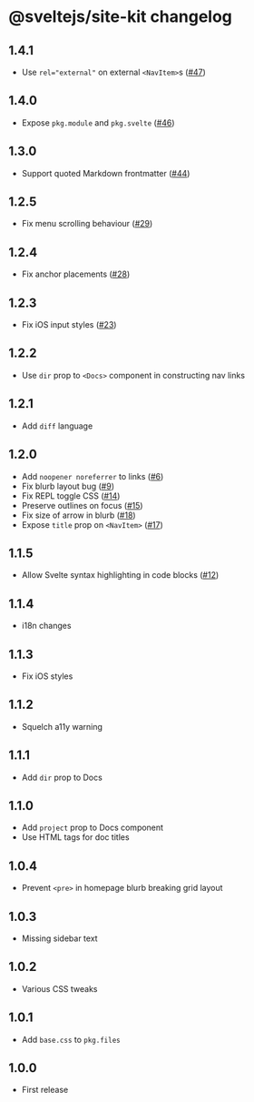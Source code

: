 # @sveltejs/site-kit changelog

## 1.4.1

* Use `rel="external"` on external `<NavItem>`s ([#47](https://github.com/sveltejs/site-kit/pull/47))

## 1.4.0

* Expose `pkg.module` and `pkg.svelte` ([#46](https://github.com/sveltejs/site-kit/pull/46))

## 1.3.0

* Support quoted Markdown frontmatter ([#44](https://github.com/sveltejs/site-kit/pull/44))

## 1.2.5

* Fix menu scrolling behaviour ([#29](https://github.com/sveltejs/site-kit/pull/29))

## 1.2.4

* Fix anchor placements ([#28](https://github.com/sveltejs/site-kit/pull/28))

## 1.2.3

* Fix iOS input styles ([#23](https://github.com/sveltejs/site-kit/pull/23))

## 1.2.2

* Use `dir` prop to `<Docs>` component in constructing nav links

## 1.2.1

* Add `diff` language

## 1.2.0

* Add `noopener noreferrer` to links ([#6](https://github.com/sveltejs/site-kit/pull/6))
* Fix blurb layout bug ([#9](https://github.com/sveltejs/site-kit/pull/9))
* Fix REPL toggle CSS ([#14](https://github.com/sveltejs/site-kit/pull/14))
* Preserve outlines on focus ([#15](https://github.com/sveltejs/site-kit/pull/15))
* Fix size of arrow in blurb ([#18](https://github.com/sveltejs/site-kit/pull/18))
* Expose `title` prop on `<NavItem>` ([#17](https://github.com/sveltejs/site-kit/pull/17))

## 1.1.5

* Allow Svelte syntax highlighting in code blocks ([#12](https://github.com/sveltejs/site-kit/pull/12))

## 1.1.4

* i18n changes

## 1.1.3

* Fix iOS styles

## 1.1.2

* Squelch a11y warning

## 1.1.1

* Add `dir` prop to Docs

## 1.1.0

* Add `project` prop to Docs component
* Use HTML tags for doc titles

## 1.0.4

* Prevent `<pre>` in homepage blurb breaking grid layout

## 1.0.3

* Missing sidebar text

## 1.0.2

* Various CSS tweaks

## 1.0.1

* Add `base.css` to `pkg.files`

## 1.0.0

* First release
